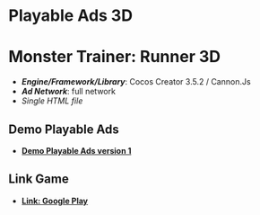 # Playable Ads 3D

# Monster Trainer: Runner 3D

- **_Engine/Framework/Library_**: Cocos Creator 3.5.2 / Cannon.Js
- **_Ad Network_**: full network
- _Single HTML file_

## Demo Playable Ads

- [**Demo Playable Ads version 1**](https://kidcry0x.github.io/Playable-Ads_Monster-Trainer-Runner-3D/Monster_Trainer_V1/)

## Link Game

- [**Link: Google Play**](https://play.google.com/store/apps/details?id=negaxy.monstertrainer.runner3d)
<!-- - [**Link: App Store**](https://apps.apple.com/app/id1619537659) -->
